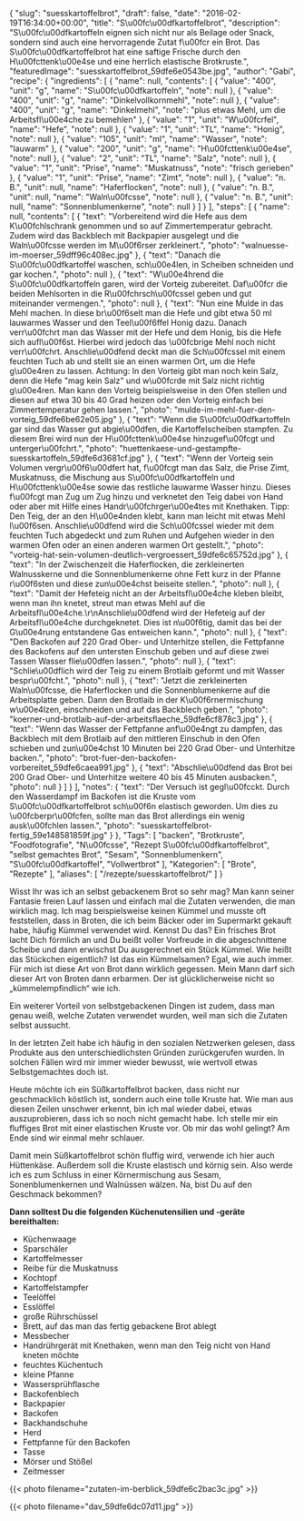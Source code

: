 {
    "slug": "suesskartoffelbrot",
    "draft": false,
    "date": "2016-02-19T16:34:00+00:00",
    "title": "S\u00fc\u00dfkartoffelbrot",
    "description": "S\u00fc\u00dfkartoffeln eignen sich nicht nur als Beilage oder Snack, sondern sind auch eine hervorragende Zutat f\u00fcr ein Brot. Das S\u00fc\u00dfkartoffelbrot hat eine saftige Frische durch den H\u00fcttenk\u00e4se und eine herrlich elastische Brotkruste.",
    "featuredImage": "suesskartoffelbrot_59dfe6e0543be.jpg",
    "author": "Gabi",
    "recipe": {
        "ingredients": [
            {
                "name": null,
                "contents": [
                    {
                        "value": "400",
                        "unit": "g",
                        "name": "S\u00fc\u00dfkartoffeln",
                        "note": null
                    },
                    {
                        "value": "400",
                        "unit": "g",
                        "name": "Dinkelvollkornmehl",
                        "note": null
                    },
                    {
                        "value": "400",
                        "unit": "g",
                        "name": "Dinkelmehl",
                        "note": "plus etwas Mehl, um die Arbeitsfl\u00e4che zu bemehlen"
                    },
                    {
                        "value": "1",
                        "unit": "W\u00fcrfel",
                        "name": "Hefe",
                        "note": null
                    },
                    {
                        "value": "1",
                        "unit": "TL",
                        "name": "Honig",
                        "note": null
                    },
                    {
                        "value": "105",
                        "unit": "ml",
                        "name": "Wasser",
                        "note": "lauwarm"
                    },
                    {
                        "value": "200",
                        "unit": "g",
                        "name": "H\u00fcttenk\u00e4se",
                        "note": null
                    },
                    {
                        "value": "2",
                        "unit": "TL",
                        "name": "Salz",
                        "note": null
                    },
                    {
                        "value": "1",
                        "unit": "Prise",
                        "name": "Muskatnuss",
                        "note": "frisch gerieben"
                    },
                    {
                        "value": "1",
                        "unit": "Prise",
                        "name": "Zimt",
                        "note": null
                    },
                    {
                        "value": "n. B.",
                        "unit": null,
                        "name": "Haferflocken",
                        "note": null
                    },
                    {
                        "value": "n. B.",
                        "unit": null,
                        "name": "Waln\u00fcsse",
                        "note": null
                    },
                    {
                        "value": "n. B.",
                        "unit": null,
                        "name": "Sonnenblumenkerne",
                        "note": null
                    }
                ]
            }
        ],
        "steps": [
            {
                "name": null,
                "contents": [
                    {
                        "text": "Vorbereitend wird die Hefe aus dem K\u00fchlschrank genommen und so auf Zimmertemperatur gebracht. Zudem wird das Backblech mit Backpapier ausgelegt und die Waln\u00fcsse werden im M\u00f6rser zerkleinert.",
                        "photo": "walnuesse-im-moerser_59dff96c408ec.jpg"
                    },
                    {
                        "text": "Danach die S\u00fc\u00dfkartoffel waschen, sch\u00e4len, in Scheiben schneiden und gar kochen.",
                        "photo": null
                    },
                    {
                        "text": "W\u00e4hrend die S\u00fc\u00dfkartoffeln garen, wird der Vorteig zubereitet. Daf\u00fcr die beiden Mehlsorten in die R\u00fchrsch\u00fcssel geben und gut miteinander vermengen.",
                        "photo": null
                    },
                    {
                        "text": "Nun eine Mulde in das Mehl machen. In diese br\u00f6selt man die Hefe und gibt etwa 50 ml lauwarmes Wasser und den Teel\u00f6ffel Honig dazu. Danach verr\u00fchrt man das Wasser mit der Hefe und dem Honig, bis die Hefe sich aufl\u00f6st. Hierbei wird jedoch das \u00fcbrige Mehl noch nicht verr\u00fchrt. Anschlie\u00dfend deckt man die Sch\u00fcssel mit einem feuchten Tuch ab und stellt sie an einen warmen Ort, um die Hefe g\u00e4ren zu lassen. Achtung: In den Vorteig gibt man noch kein Salz, denn die Hefe \"mag kein Salz\" und w\u00fcrde mit Salz nicht richtig g\u00e4ren. Man kann den Vorteig beispielsweise in den Ofen stellen und diesen auf etwa 30 bis 40 Grad heizen oder den Vorteig einfach bei Zimmertemperatur gehen lassen.",
                        "photo": "mulde-im-mehl-fuer-den-vorteig_59dfe6be62e05.jpg"
                    },
                    {
                        "text": "Wenn die S\u00fc\u00dfkartoffeln gar sind das Wasser gut abgie\u00dfen, die Kartoffelscheiben stampfen. Zu diesem Brei wird nun der H\u00fcttenk\u00e4se hinzugef\u00fcgt und unterger\u00fchrt.",
                        "photo": "huettenkaese-und-gestampfte-suesskartoffeln_59dfe6d3681cf.jpg"
                    },
                    {
                        "text": "Wenn der Vorteig sein Volumen vergr\u00f6\u00dfert hat, f\u00fcgt man das Salz, die Prise Zimt, Muskatnuss, die Mischung aus S\u00fc\u00dfkartoffeln und H\u00fcttenk\u00e4se sowie das restliche lauwarme Wasser hinzu. Dieses f\u00fcgt man Zug um Zug hinzu und verknetet den Teig dabei von Hand oder aber mit Hilfe eines Handr\u00fchrger\u00e4tes mit Knethaken. Tipp: Den Teig, der an den H\u00e4nden klebt, kann man leicht mit etwas Mehl l\u00f6sen. Anschlie\u00dfend wird die Sch\u00fcssel wieder mit dem feuchten Tuch abgedeckt und zum Ruhen und Aufgehen wieder in den warmen Ofen oder an einen anderen warmen Ort gestellt.",
                        "photo": "vorteig-hat-sein-volumen-deutlich-vergroessert_59dfe6c65752d.jpg"
                    },
                    {
                        "text": "In der Zwischenzeit die Haferflocken, die zerkleinerten Walnusskerne und die Sonnenblumenkerne ohne Fett  kurz in der Pfanne r\u00f6sten und diese zun\u00e4chst beiseite stellen.",
                        "photo": null
                    },
                    {
                        "text": "Damit der Hefeteig nicht an der Arbeitsfl\u00e4che kleben bleibt, wenn man ihn knetet, streut man etwas Mehl auf die Arbeitsfl\u00e4che.\r\nAnschlie\u00dfend wird der Hefeteig auf der Arbeitsfl\u00e4che durchgeknetet. Dies ist n\u00f6tig, damit das bei der G\u00e4rung entstandene Gas entweichen kann.",
                        "photo": null
                    },
                    {
                        "text": "Den Backofen auf 220 Grad Ober- und Unterhitze stellen, die Fettpfanne des Backofens auf den untersten Einschub geben und auf diese zwei Tassen Wasser flie\u00dfen lassen.",
                        "photo": null
                    },
                    {
                        "text": "Schlie\u00dflich wird der Teig zu einem Brotlaib geformt und mit Wasser bespr\u00fcht.",
                        "photo": null
                    },
                    {
                        "text": "Jetzt die zerkleinerten Waln\u00fcsse, die Haferflocken und die Sonnenblumenkerne auf die Arbeitsplatte geben. Dann den Brotlaib in der K\u00f6rnermischung w\u00e4lzen, einschneiden und auf das Backblech geben.",
                        "photo": "koerner-und-brotlaib-auf-der-arbeitsflaeche_59dfe6cf878c3.jpg"
                    },
                    {
                        "text": "Wenn das Wasser der Fettpfanne anf\u00e4ngt zu dampfen, das Backblech mit dem Brotlaib auf den mittleren Einschub in den Ofen schieben und zun\u00e4chst 10 Minuten bei 220 Grad Ober- und Unterhitze backen.",
                        "photo": "brot-fuer-den-backofen-vorbereitet_59dfe6caea991.jpg"
                    },
                    {
                        "text": "Abschlie\u00dfend das Brot bei 200 Grad Ober- und Unterhitze weitere 40 bis 45 Minuten ausbacken.",
                        "photo": null
                    }
                ]
            }
        ],
        "notes": {
            "text": "Der Versuch ist gegl\u00fcckt. Durch den Wasserdampf im Backofen ist die Kruste vom S\u00fc\u00dfkartoffelbrot sch\u00f6n elastisch geworden. Um dies zu \u00fcberpr\u00fcfen, sollte man das Brot allerdings ein wenig ausk\u00fchlen lassen.",
            "photo": "suesskartoffelbrot-fertig_59e148581859f.jpg"
        }
    },
    "Tags": [
        "backen",
        "Brotkruste",
        "Foodfotografie",
        "N\u00fcsse",
        "Rezept S\u00fc\u00dfkartoffelbrot",
        "selbst gemachtes Brot",
        "Sesam",
        "Sonnenblumenkern",
        "S\u00fc\u00dfkartoffel",
        "Vollwertbrot"
    ],
    "Kategorien": [
        "Brote",
        "Rezepte"
    ],
    "aliases": [
        "\/rezepte\/suesskartoffelbrot\/"
    ]
}

Wisst Ihr was ich an selbst gebackenem Brot so sehr mag? Man kann seiner Fantasie freien Lauf lassen und einfach mal die Zutaten verwenden, die man wirklich mag. Ich mag beispielsweise keinen Kümmel und musste oft feststellen, dass in Broten, die ich beim Bäcker oder im Supermarkt gekauft habe, häufig Kümmel verwendet wird. Kennst Du das? Ein frisches Brot lacht Dich förmlich an und Du beißt voller Vorfreude in die abgeschnittene Scheibe und dann erwischst Du ausgerechnet ein Stück Kümmel. Wie heißt das Stückchen eigentlich? Ist das ein Kümmelsamen? Egal, wie auch immer. Für mich ist diese Art von Brot dann wirklich gegessen. Mein Mann darf sich dieser Art von Broten dann erbarmen. Der ist glücklicherweise nicht so &#8222;kümmelempfindlich&#8220; wie ich.

Ein weiterer Vorteil von selbstgebackenen Dingen ist zudem, dass man genau weiß, welche Zutaten verwendet wurden, weil man sich die Zutaten selbst aussucht.

In der letzten Zeit habe ich häufig in den sozialen Netzwerken gelesen, dass Produkte aus den unterschiedlichsten Gründen zurückgerufen wurden. In solchen Fällen wird mir immer wieder bewusst, wie wertvoll etwas Selbstgemachtes doch ist.

Heute möchte ich ein Süßkartoffelbrot backen, dass nicht nur geschmacklich köstlich ist, sondern auch eine tolle Kruste hat. Wie man aus diesen Zeilen unschwer erkennt, bin ich mal wieder dabei, etwas auszuprobieren, dass ich so noch nicht gemacht habe. Ich stelle mir ein fluffiges Brot mit einer elastischen Kruste vor. Ob mir das wohl gelingt? Am Ende sind wir einmal mehr schlauer.

Damit mein Süßkartoffelbrot schön fluffig wird, verwende ich hier auch Hüttenkäse. Außerdem soll die Kruste elastisch und körnig sein. Also werde ich es zum Schluss in einer Körnermischung aus Sesam, Sonenblumenkernen und Walnüssen wälzen. Na, bist Du auf den Geschmack bekommen?

**Dann solltest Du die folgenden Küchenutensilien und -geräte bereithalten:**

 * Küchenwaage
 * Sparschäler
 * Kartoffelmesser
 * Reibe für die Muskatnuss
 * Kochtopf
 * Kartoffelstampfer
 * Teelöffel
 * Esslöffel
 * große Rührschüssel
 * Brett, auf das man das fertig gebackene Brot ablegt
 * Messbecher
 * Handrührgerät mit Knethaken, wenn man den Teig nicht von Hand kneten möchte
 * feuchtes Küchentuch
 * kleine Pfanne
 * Wassersprühflasche
 * Backofenblech
 * Backpapier
 * Backofen
 * Backhandschuhe
 * Herd
 * Fettpfanne für den Backofen
 * Tasse
 * Mörser und Stößel
 * Zeitmesser

{{< photo filename="zutaten-im-berblick_59dfe6c2bac3c.jpg" >}}

{{< photo filename="dav_59dfe6dc07d11.jpg" >}}